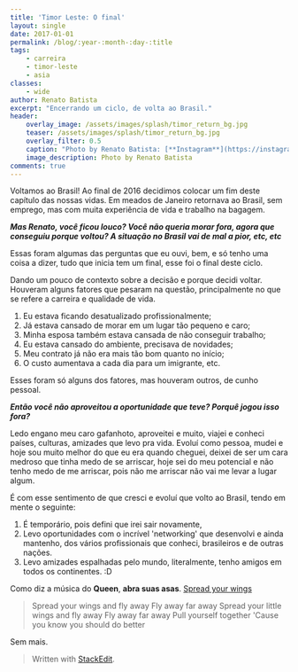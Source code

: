 ```yaml
---
title: 'Timor Leste: O final'
layout: single
date: 2017-01-01
permalink: /blog/:year-:month-:day-:title
tags: 
    - carreira
    - timor-leste
    - asia
classes: 
    - wide
author: Renato Batista
excerpt: "Encerrando um ciclo, de volta ao Brasil."
header:
    overlay_image: /assets/images/splash/timor_return_bg.jpg
    teaser: /assets/images/splash/timor_return_bg.jpg
    overlay_filter: 0.5
    caption: "Photo by Renato Batista: [**Instagram**](https://instagram.com/zenatuz)"
    image_description: Photo by Renato Batista
comments: true
---
```



Voltamos ao Brasil! Ao final de 2016 decidimos colocar um fim deste capítulo das nossas vidas. Em meados de Janeiro retornava ao Brasil, sem emprego, mas com muita experiência de vida e trabalho na bagagem.

***Mas Renato, você ficou louco? Você não queria morar fora, agora que conseguiu porque voltou? A situação no Brasil vai de mal a pior, etc, etc***

Essas foram algumas das perguntas que eu ouvi, bem,  e só tenho uma coisa a dizer, tudo que inicia tem um final, esse foi o final deste ciclo.

Dando um pouco de contexto sobre a decisão e porque decidi voltar. Houveram alguns fatores que pesaram na questão, principalmente no que se refere a carreira e qualidade de vida.

 1. Eu estava ficando desatualizado profissionalmente;
 2. Já estava cansado de morar em um lugar tão pequeno e caro;
 3. Minha esposa também estava cansada de não conseguir trabalho;
 4. Eu estava cansado do ambiente, precisava de novidades;
 5. Meu contrato já não era mais tão bom quanto no início;
 6. O custo aumentava a cada dia para um imigrante, etc.
 
Esses foram só alguns dos fatores, mas houveram outros, de cunho pessoal.

***Então você não aproveitou a oportunidade que teve? Porquê jogou isso fora?***

Ledo engano meu caro gafanhoto, aproveitei e muito, viajei e conheci países, culturas, amizades que levo pra vida. Evoluí como pessoa, mudei e hoje sou muito melhor do que eu era quando cheguei, deixei de ser um cara medroso que tinha medo de se arriscar, hoje sei do meu potencial e não tenho medo de me arriscar, pois não me arriscar não vai me levar a lugar algum.

É com esse sentimento de que cresci e evoluí que volto ao Brasil, tendo em mente o seguinte:

 1. É temporário, pois defini que irei sair novamente,
 2. Levo oportunidades com o incrível 'networking' que desenvolvi e ainda mantenho, dos vários profissionais que conheci, brasileiros e de outras nações.
 3. Levo amizades espalhadas pelo mundo, literalmente, tenho amigos em todos os continentes. :D

Como diz a música do **Queen**, **abra suas asas**. [Spread your wings](https://www.youtube.com/watch?v=uyd6OLyhPJo)

> Spread your wings and fly away 
> Fly away far away 
> Spread your little wings and fly away 
> Fly away far away 
> Pull yourself together 
> 'Cause you  know you should do better

Sem mais. 

> Written with [StackEdit](https://stackedit.io/).